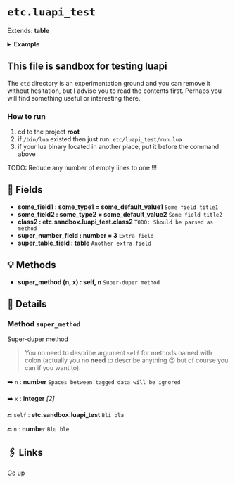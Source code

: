 # `etc.luapi_test`

Extends: **table**

<details><summary><b>Example</b></summary>

```lua
print(2+2)
```

</details>

## This file is sandbox for testing luapi

The `etc` directory is an experimentation ground and you can remove it
without hesitation, but I advise you to read the contents first. Perhaps you
will find something useful or interesting there.

### How to run

1. cd to the project **root**
2. if `/bin/lua` existed then just run: `etc/luapi_test/run.lua`
3. if your lua binary located in another place, put it before the command above

TODO: Reduce any number of empty lines to one
!!!

## 📜 Fields

+ **some_field1 : some_type1 = some_default_value1**
  `Some field title1`
+ **some_field2 : some_type2 = some_default_value2**
  `Some field title2`
+ **class2 : etc.sandbox.luapi_test.class2**
  `TODO: Should be parsed as method`
+ **super_number_field : number = 3**
  `Extra field`
+ **super_table_field : table**
  `Another extra field`

## 💡 Methods

+ **super_method (n, x) : self, n**
  `Super-duper method`

## 🧩 Details

### Method `super_method`

Super-duper method

> You no need to describe argument `self` for methods named with colon
> (actually you no **need** to describe anything 😉
> but of course you can if you want to).

➡️ `n` : **number**
`Spaces between tagged data will be ignored`

➡️ `x` : **integer** _[2]_

🔚 `self` : **etc.sandbox.luapi_test**
`Bli bla`

🔚 `n` : **number**
`Blu ble`

## 🖇️ Links

[Go up](..)
